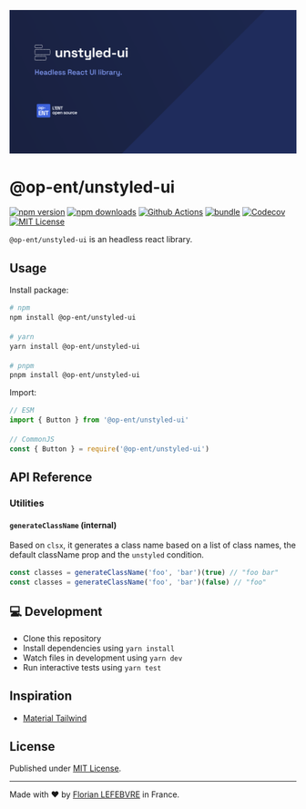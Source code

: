 ![Banner](assets/banner.svg)

# @op-ent/unstyled-ui

[![npm version][npm-version-src]][npm-version-href]
[![npm downloads][npm-downloads-src]][npm-downloads-href]
[![Github Actions][github-actions-src]][github-actions-href]
[![bundle][bundle-src]][bundle-href]
[![Codecov][codecov-src]][codecov-href]
[![MIT License][license-src]][license-href]

`@op-ent/unstyled-ui` is an headless react library.

## Usage

Install package:

```sh
# npm
npm install @op-ent/unstyled-ui

# yarn
yarn install @op-ent/unstyled-ui

# pnpm
pnpm install @op-ent/unstyled-ui
```

Import:

```js
// ESM
import { Button } from '@op-ent/unstyled-ui'

// CommonJS
const { Button } = require('@op-ent/unstyled-ui')
```

## API Reference

### Utilities

#### `generateClassName` (internal)

Based on `clsx`, it generates a class name based on a list of class names, the default className prop and the `unstyled` condition.

```ts
const classes = generateClassName('foo', 'bar')(true) // "foo bar"
const classes = generateClassName('foo', 'bar')(false) // "foo"
```

## 💻 Development

-   Clone this repository
-   Install dependencies using `yarn install`
-   Watch files in development using `yarn dev`
-   Run interactive tests using `yarn test`

## Inspiration

-   [Material Tailwind](https://github.com/creativetimofficial/material-tailwind)

## License

Published under [MIT License](./LICENSE).

---

Made with ❤️ by [Florian LEFEBVRE](https://github.com/florian-lefebvre) in France.

<!-- Badges -->
<!-- https://gist.github.com/lukas-h/2a5d00690736b4c3a7ba -->

[npm-version-src]: https://img.shields.io/npm/v/@op-ent/unstyled-ui?style=flat-square
[npm-version-href]: https://npmjs.com/package/@op-ent/unstyled-ui
[npm-downloads-src]: https://img.shields.io/npm/dm/@op-ent/unstyled-ui?style=flat-square
[npm-downloads-href]: https://npmjs.com/package/@op-ent/unstyled-ui
[github-actions-src]: https://img.shields.io/github/workflow/status/op-ent/unstyled-ui/ci/main?style=flat-square
[github-actions-href]: https://github.com/op-ent/unstyled-ui/actions?query=workflow%3Aci
[bundle-src]: https://img.shields.io/bundlephobia/minzip/@op-ent/unstyled-ui?style=flat-square
[bundle-href]: https://bundlephobia.com/result?p=@op-ent/unstyled-ui
[codecov-src]: https://img.shields.io/codecov/c/gh/op-ent/unstyled-ui/main?style=flat-square
[codecov-href]: https://codecov.io/gh/op-ent/unstyled-ui
[license-src]: https://img.shields.io/badge/License-MIT-yellow.svg?style=flat-square
[license-href]: ./LICENSE
